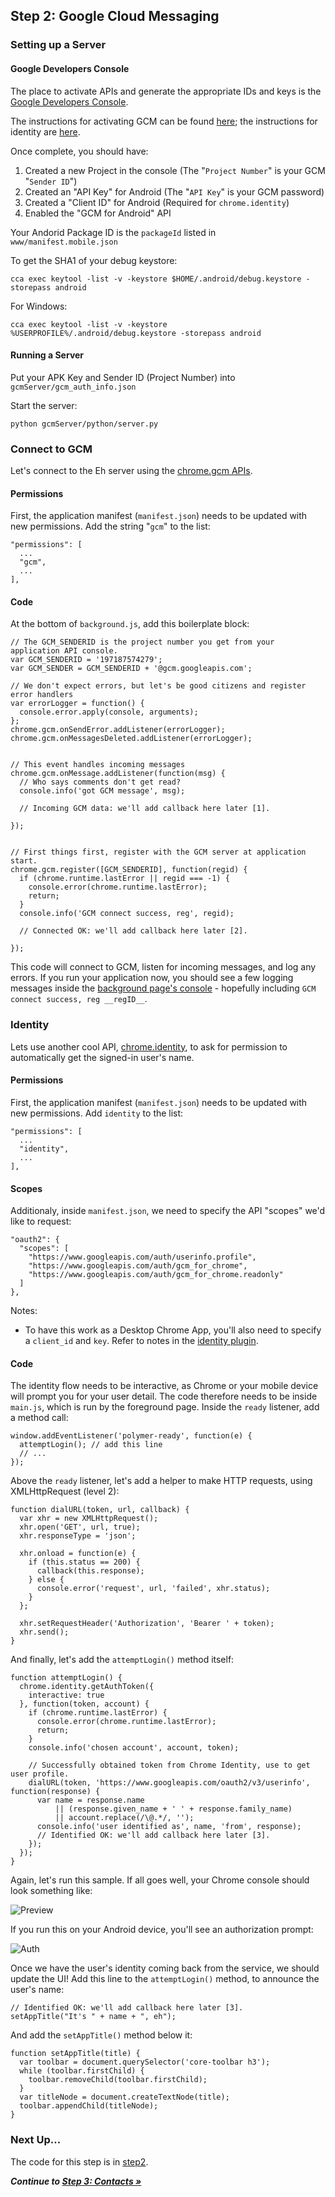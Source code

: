 ## Step 2: Google Cloud Messaging

### Setting up a Server

#### Google Developers Console

The place to activate APIs and generate the appropriate IDs and keys is the [Google Developers Console](https://console.developers.google.com).

The instructions for activating GCM can be found [here](https://developer.android.com/google/gcm/gs.html); the instructions for identity are [here](https://github.com/MobileChromeApps/cordova-plugin-chrome-apps-identity).

Once complete, you should have:
1. Created a new Project in the console (The "`Project Number`" is your GCM "`Sender ID`")
2. Created an "API Key" for Android (The "`API Key`" is your GCM password)
3. Created a "Client ID" for Android (Required for `chrome.identity`)
4. Enabled the "GCM for Android" API

Your Andorid Package ID is the `packageId` listed in `www/manifest.mobile.json`

To get the SHA1 of your debug keystore:

    cca exec keytool -list -v -keystore $HOME/.android/debug.keystore -storepass android

For Windows:

    cca exec keytool -list -v -keystore %USERPROFILE%/.android/debug.keystore -storepass android

#### Running a Server

Put your APK Key and Sender ID (Project Number) into `gcmServer/gcm_auth_info.json`

Start the server:

    python gcmServer/python/server.py

### Connect to GCM

Let's connect to the Eh server using the [chrome.gcm APIs](https://developer.chrome.com/apps/cloudMessaging).

#### Permissions

First, the application manifest (`manifest.json`) needs to be updated with new permissions. Add the string "`gcm`" to the list:

    "permissions": [
      ...
      "gcm",
      ...
    ],

#### Code

At the bottom of `background.js`, add this boilerplate block:

    // The GCM_SENDERID is the project number you get from your application API console.
    var GCM_SENDERID = '197187574279';
    var GCM_SENDER = GCM_SENDERID + '@gcm.googleapis.com';

    // We don't expect errors, but let's be good citizens and register error handlers
    var errorLogger = function() {
      console.error.apply(console, arguments);
    };
    chrome.gcm.onSendError.addListener(errorLogger);
    chrome.gcm.onMessagesDeleted.addListener(errorLogger);


    // This event handles incoming messages
    chrome.gcm.onMessage.addListener(function(msg) {
      // Who says comments don't get read?
      console.info('got GCM message', msg);

      // Incoming GCM data: we'll add callback here later [1].

    });


    // First things first, register with the GCM server at application start.
    chrome.gcm.register([GCM_SENDERID], function(regid) {
      if (chrome.runtime.lastError || regid === -1) {
        console.error(chrome.runtime.lastError);
        return;
      }
      console.info('GCM connect success, reg', regid);

      // Connected OK: we'll add callback here later [2].

    });

This code will connect to GCM, listen for incoming messages, and log any errors.
If you run your application now, you should see a few logging messages inside the [background page's console](http://stackoverflow.com/a/10082021/1099216) - hopefully including `GCM connect success, reg __regID__`.


### Identity

Lets use another cool API, [chrome.identity](https://developer.chrome.com/apps/identity), to ask for permission to automatically get the signed-in user's name.

#### Permissions

First, the application manifest (`manifest.json`) needs to be updated with new permissions.  Add `identity` to the list:

    "permissions": [
      ...
      "identity",
      ...
    ],

#### Scopes

Additionaly, inside `manifest.json`, we need to specify the API "scopes" we'd like to request:

    "oauth2": {
      "scopes": [
        "https://www.googleapis.com/auth/userinfo.profile",
        "https://www.googleapis.com/auth/gcm_for_chrome",
        "https://www.googleapis.com/auth/gcm_for_chrome.readonly"
      ]
    },

Notes:
* To have this work as a Desktop Chrome App, you'll also need to specify a `client_id` and `key`. Refer to notes in the [identity plugin](https://github.com/MobileChromeApps/cordova-plugin-chrome-apps-identity).

#### Code

The identity flow needs to be interactive, as Chrome or your mobile device will prompt you for your user detail.
The code therefore needs to be inside `main.js`, which is run by the foreground page.
Inside the `ready` listener, add a method call:

    window.addEventListener('polymer-ready', function(e) {
      attemptLogin(); // add this line
      // ...
    });

Above the `ready` listener, let's add a helper to make HTTP requests, using XMLHttpRequest (level 2):

    function dialURL(token, url, callback) {
      var xhr = new XMLHttpRequest();
      xhr.open('GET', url, true);
      xhr.responseType = 'json';

      xhr.onload = function(e) {
        if (this.status == 200) {
          callback(this.response);
        } else {
          console.error('request', url, 'failed', xhr.status);
        }
      };

      xhr.setRequestHeader('Authorization', 'Bearer ' + token);
      xhr.send();
    }

And finally, let's add the `attemptLogin()` method itself:

    function attemptLogin() {
      chrome.identity.getAuthToken({
        interactive: true
      }, function(token, account) {
        if (chrome.runtime.lastError) {
          console.error(chrome.runtime.lastError);
          return;
        }
        console.info('chosen account', account, token);

        // Successfully obtained token from Chrome Identity, use to get user profile.
        dialURL(token, 'https://www.googleapis.com/oauth2/v3/userinfo', function(response) {
          var name = response.name
              || (response.given_name + ' ' + response.family_name)
              || account.replace(/\@.*/, '');
          console.info('user identified as', name, 'from', response);
          // Identified OK: we'll add callback here later [3].
        });
      });
    }

Again, let's run this sample. If all goes well, your Chrome console should look something like:

![Preview](https://github.com/MobileChromeApps/workshop-cca-eh/raw/master/docs/assets/step2-console.png)

If you run this on your Android device, you'll see an authorization prompt:

![Auth](https://github.com/MobileChromeApps/workshop-cca-eh/raw/master/docs/assets/step2-auth.png)


Once we have the user's identity coming back from the service, we should update the UI! Add this line to
the `attemptLogin()` method, to announce the user's name:

    // Identified OK: we'll add callback here later [3].
    setAppTitle("It's " + name + ", eh");

And add the `setAppTitle()` method below it:

    function setAppTitle(title) {
      var toolbar = document.querySelector('core-toolbar h3');
      while (toolbar.firstChild) {
        toolbar.removeChild(toolbar.firstChild);
      }
      var titleNode = document.createTextNode(title);
      toolbar.appendChild(titleNode);
    }


### Next Up...

The code for this step is in [step2](https://github.com/MobileChromeApps/workshop-cca-eh/blob/master/workshop/step2).

_**Continue to [Step 3: Contacts &raquo;](https://github.com/MobileChromeApps/workshop-cca-eh/blob/master/docs/step3.md)**_
